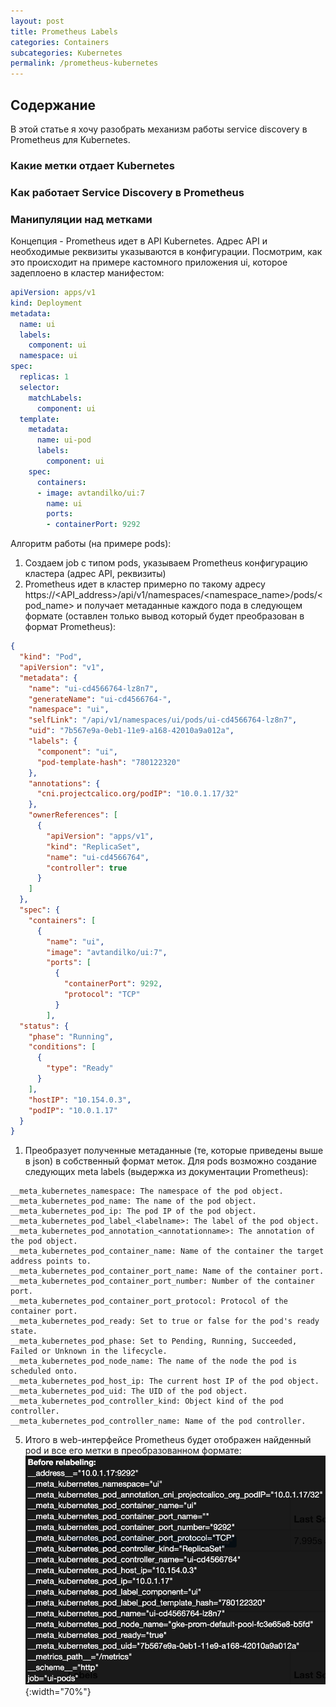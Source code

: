```yaml
---
layout: post
title: Prometheus Labels
categories: Containers
subcategories: Kubernetes
permalink: /prometheus-kubernetes
---
```


## Содержание

В этой статье я хочу разобрать механизм работы service discovery в Prometheus для Kubernetes.

### Какие метки отдает Kubernetes
### Как работает Service Discovery в Prometheus
### Манипуляции над метками

Концепция - Prometheus идет в API Kubernetes. Адрес API и необходимые реквизиты указываются в конфигурации. Посмотрим, как это происходит на примере кастомного приложения ui, которое задеплоено в кластер манифестом:

```yaml
apiVersion: apps/v1
kind: Deployment
metadata:
  name: ui
  labels:
    component: ui
  namespace: ui
spec:
  replicas: 1
  selector:
    matchLabels:
      component: ui
  template:
    metadata:
      name: ui-pod
      labels:
        component: ui
    spec:
      containers:
      - image: avtandilko/ui:7
        name: ui
        ports:
        - containerPort: 9292
```


Алгоритм работы (на примере pods):

1. Создаем job с типом pods, указываем Prometheus конфигурацию кластера (адрес API, реквизиты)
2. Prometheus идет в кластер примерно по такому адресу https://<API_address>/api/v1/namespaces/<namespace_name>/pods/<pod_name> и получает метаданные каждого пода в следующем формате (оставлен только вывод который будет преобразован в формат Prometheus):

```json
{
  "kind": "Pod",
  "apiVersion": "v1",
  "metadata": {
    "name": "ui-cd4566764-lz8n7",
    "generateName": "ui-cd4566764-",
    "namespace": "ui",
    "selfLink": "/api/v1/namespaces/ui/pods/ui-cd4566764-lz8n7",
    "uid": "7b567e9a-0eb1-11e9-a168-42010a9a012a",
    "labels": {
      "component": "ui",
      "pod-template-hash": "780122320"
    },
    "annotations": {
      "cni.projectcalico.org/podIP": "10.0.1.17/32"
    },
    "ownerReferences": [
      {
        "apiVersion": "apps/v1",
        "kind": "ReplicaSet",
        "name": "ui-cd4566764",
        "controller": true
      }
    ]
  },
  "spec": {
    "containers": [
      {
        "name": "ui",
        "image": "avtandilko/ui:7",
        "ports": [
          {
            "containerPort": 9292,
            "protocol": "TCP"
          }
        ],
  "status": {
    "phase": "Running",
    "conditions": [
      {
        "type": "Ready"
      }
    ],
    "hostIP": "10.154.0.3",
    "podIP": "10.0.1.17"
  }
}
```

1. Преобразует полученные метаданные (те, которые приведены выше в json) в собственный формат меток. Для pods возможно создание следующих meta labels (выдержка из документации Prometheus):
```
__meta_kubernetes_namespace: The namespace of the pod object.
__meta_kubernetes_pod_name: The name of the pod object.
__meta_kubernetes_pod_ip: The pod IP of the pod object.
__meta_kubernetes_pod_label_<labelname>: The label of the pod object.
__meta_kubernetes_pod_annotation_<annotationname>: The annotation of the pod object.
__meta_kubernetes_pod_container_name: Name of the container the target address points to.
__meta_kubernetes_pod_container_port_name: Name of the container port.
__meta_kubernetes_pod_container_port_number: Number of the container port.
__meta_kubernetes_pod_container_port_protocol: Protocol of the container port.
__meta_kubernetes_pod_ready: Set to true or false for the pod's ready state.
__meta_kubernetes_pod_phase: Set to Pending, Running, Succeeded, Failed or Unknown in the lifecycle.
__meta_kubernetes_pod_node_name: The name of the node the pod is scheduled onto.
__meta_kubernetes_pod_host_ip: The current host IP of the pod object.
__meta_kubernetes_pod_uid: The UID of the pod object.
__meta_kubernetes_pod_controller_kind: Object kind of the pod controller.
__meta_kubernetes_pod_controller_name: Name of the pod controller.
```

5. Итого в web-интерфейсе Prometheus будет отображен найденный pod и все его метки в преобразованном формате:
![prometheus-target](public/prometheus-target.png){:width="70%"}